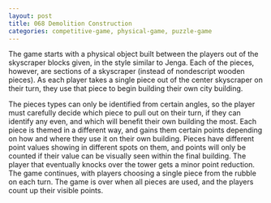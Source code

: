 ```yaml
---
layout: post
title: 068 Demolition Construction
categories: competitive-game, physical-game, puzzle-game
---
```

The game starts with a physical object built between the players out of the skyscraper blocks given, in the style similar to Jenga.  Each of the pieces, however, are sections of a skyscraper (instead of nondescript wooden pieces).  As each player takes a single piece out of the center skyscraper on their turn, they use that piece to begin building their own city building. 

The pieces types can only be identified from certain angles, so the player must carefully decide which piece to pull out on their turn, if they can identify any even, and which will benefit their own building the most.  Each piece is themed in a different way, and gains them certain points depending on how and where they use it on their own building. Pieces have different point values showing in different spots on them, and points will only be counted if their value can be visually seen within the final building.    The player that eventually knocks over the tower gets a minor point reduction.  The game continues, with players choosing a single piece from the rubble on each turn.  The game is over when all pieces are used, and the players count up their visible points.